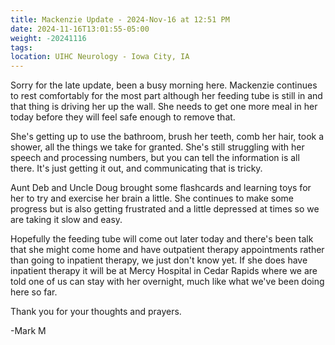 ```yaml
---
title: Mackenzie Update - 2024-Nov-16 at 12:51 PM
date: 2024-11-16T13:01:55-05:00
weight: -20241116
tags:
location: UIHC Neurology - Iowa City, IA
---
```


Sorry for the late update, been a busy morning here.  Mackenzie continues to rest comfortably for the most part although her feeding tube is still in and that thing is driving her up the wall.  She needs to get one more meal in her today before they will feel safe enough to remove that.  

She's getting up to use the bathroom, brush her teeth, comb her hair, took a shower, all the things we take for granted. She's still struggling with her speech and processing numbers, but you can tell the information is all there. It's just getting it out, and communicating that is tricky.

Aunt Deb and Uncle Doug brought some flashcards and learning toys for her to try and exercise her brain a little.  She continues to make some progress but is also getting frustrated and a little depressed at times so we are taking it slow and easy.

Hopefully the feeding tube will come out later today and there's been talk that she might come home and have outpatient therapy appointments rather than going to inpatient therapy, we just don't know yet. If she does have inpatient therapy it will be at Mercy Hospital in Cedar Rapids where we are told one of us can stay with her overnight, much like what we've been doing here so far.

Thank you for your thoughts and prayers. 

-Mark M